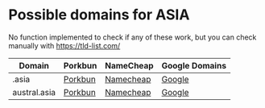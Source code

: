 # Possible domains for ASIA

No function implemented to check if any of these work, but you can check manually with https://tld-list.com/

| Domain | Porkbun | NameCheap | Google Domains |
|---|---|---|---|
| .asia | [Porkbun](https://porkbun.com/checkout/search?prb=e814663da1&tlds=&idnLanguage=&search=search&q=.asia) | [Namecheap](https://www.namecheap.com/domains/registration/results/?domain=.asia) | [Google](https://domains.google.com/registrar/search?searchTerm=.asia) |
| austral.asia | [Porkbun](https://porkbun.com/checkout/search?prb=e814663da1&tlds=&idnLanguage=&search=search&q=austral.asia) | [Namecheap](https://www.namecheap.com/domains/registration/results/?domain=austral.asia) | [Google](https://domains.google.com/registrar/search?searchTerm=austral.asia) |
